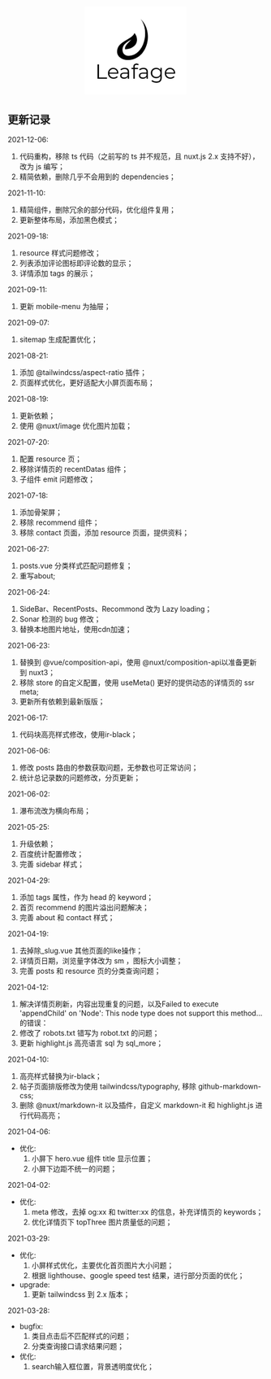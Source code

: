 <p align="center">
  <a href="https://www.leafage.top" title="logo" target="_blank">
    <img alt="Leafage Logo" width="200" src="static/logo.svg">
  </a>
</p>

## 更新记录

2021-12-06:
  1. 代码重构，移除 ts 代码（之前写的 ts 并不规范，且 nuxt.js 2.x 支持不好），改为 js 编写；
  2. 精简依赖，删除几乎不会用到的 dependencies；

2021-11-10:
  1. 精简组件，删除冗余的部分代码，优化组件复用；
  2. 更新整体布局，添加黑色模式；

2021-09-18:
  1. resource 样式问题修改；
  2. 列表添加评论图标即评论数的显示；
  3. 详情添加 tags 的展示；

2021-09-11:
  1. 更新 mobile-menu 为抽屉；

2021-09-07:
  1. sitemap 生成配置优化；

2021-08-21:
  1. 添加 @tailwindcss/aspect-ratio 插件；
  2. 页面样式优化，更好适配大小屏页面布局；

2021-08-19:
  1. 更新依赖；
  2. 使用 @nuxt/image 优化图片加载；

2021-07-20:
  1. 配置 resource 页；
  2. 移除详情页的 recentDatas 组件；
  3. 子组件 emit 问题修改；

2021-07-18:
  1. 添加骨架屏；
  2. 移除 recommend 组件；
  3. 移除 contact 页面，添加 resource 页面，提供资料；

2021-06-27:
  1. posts.vue 分类样式匹配问题修复；
  2. 重写about;

2021-06-24: 
  1. SideBar、RecentPosts、Recommond 改为 Lazy loading；
  2. Sonar 检测的 bug 修改；
  3. 替换本地图片地址，使用cdn加速；

2021-06-23: 
  1. 替换到 @vue/composition-api，使用 @nuxt/composition-api以准备更新到 nuxt3；
  2. 移除 store 的自定义配置，使用 useMeta() 更好的提供动态的详情页的 ssr meta;
  3. 更新所有依赖到最新版版；

2021-06-17: 
  1. 代码块高亮样式修改，使用ir-black；

2021-06-06: 
  1. 修改 posts 路由的参数获取问题，无参数也可正常访问；
  2. 统计总记录数的问题修改，分页更新；

2021-06-02: 
  1. 瀑布流改为横向布局；

2021-05-25: 
  1. 升级依赖；
  2. 百度统计配置修改；
  3. 完善 sidebar 样式；

2021-04-29: 
  1. 添加 tags 属性，作为 head 的 keyword；
  2. 首页 recommend 的图片溢出问题解决；
  3. 完善 about 和 contact 样式；

2021-04-19: 
  1. 去掉除_slug.vue 其他页面的like操作；
  2. 详情页日期，浏览量字体改为 sm ，图标大小调整；
  3. 完善 posts 和 resource 页的分类查询问题；

2021-04-12: 
  1. 解决详情页刷新，内容出现重复的问题，以及Failed to execute 'appendChild' on 'Node': This node type does not support this method...的错误：
  2. 修改了 robots.txt 错写为 robot.txt 的问题；
  3. 更新 highlight.js 高亮语言 sql 为 sql_more；

2021-04-10: 
  1. 高亮样式替换为ir-black；
  2. 帖子页面排版修改为使用 tailwindcss/typography, 移除 github-markdown-css;
  3. 删除 @nuxt/markdown-it 以及插件，自定义 markdown-it 和 highlight.js 进行代码高亮；

2021-04-06: 
- 优化: 
  1. 小屏下 hero.vue 组件 title 显示位置；
  2. 小屏下边距不统一的问题；

2021-04-02: 
- 优化: 
  1. meta 修改，去掉 og:xx 和 twitter:xx 的信息，补充详情页的 keywords；
  2. 优化详情页下 topThree 图片质量低的问题；

2021-03-29: 
- 优化: 
  1. 小屏样式优化，主要优化首页图片大小问题；
  2. 根据 lighthouse、google speed test 结果，进行部分页面的优化；
- upgrade:
  1. 更新 tailwindcss 到 2.x 版本；

2021-03-28: 
- bugfix: 
  1. 类目点击后不匹配样式的问题；
  2. 分类查询接口请求结果问题；
- 优化:
  1. search输入框位置，背景透明度优化； 

